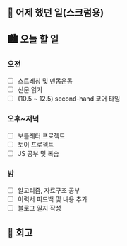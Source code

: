 ## 🌃 어제 했던 일(스크럼용)

## 🏙️ 오늘 할 일

### 오전

- [ ] 스트레칭 및 맨몸운동
- [ ] 신문 읽기
- [ ] (10.5 ~ 12.5) second-hand 코어 타임

### 오후~저녁

- [ ] 보틀레터 프로젝트
- [ ] 토이 프로젝트
- [ ] JS 공부 및 복습

### 밤

- [ ] 알고리즘, 자료구조 공부
- [ ] 이력서 피드백 및 내용 추가
- [ ] 블로그 일지 작성

## 🌆 회고
